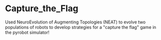 Capture_the_Flag
================

Used NeuroEvolution of Augmenting Topologies (NEAT) to evolve two populations of robots to develop strategies for a "capture the flag" game in the pyrobot simulator!
